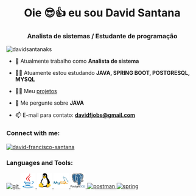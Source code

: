 <h1 align="center">Oie 😎👍 eu sou David Santana</h1>
<h3 align="center">Analista de sistemas / Estudante de programação</h3>

<p align="left"> <img src="https://komarev.com/ghpvc/?username=davidsantanaks&label=Profile%20views&color=0e75b6&style=flat" alt="davidsantanaks" /> </p>

- 🔭 Atualmente trabalho como **Analista de sistema**

- 👨‍💻 Atuamente estou estudando **JAVA, SPRING BOOT, POSTGRESQL, MYSQL**

- 👨‍🔬 Meu [projetos](https://github.com/DavidSantanaks/Sistema-ticket-suporte)

- 💬 Me pergunte sobre **JAVA**

- 📫 E-mail para contato: **davidfjobs@gmail.com**

<h3 align="left">Connect with me:</h3>
<p align="left">
<a href="https://linkedin.com/in/david-francisco-santana" target="blank"><img align="center" src="https://raw.githubusercontent.com/rahuldkjain/github-profile-readme-generator/master/src/images/icons/Social/linked-in-alt.svg" alt="david-francisco-santana" height="30" width="40" /></a>
</p>

<h3 align="left">Languages and Tools:</h3>
<p align="left"> <a href="https://git-scm.com/" target="_blank" rel="noreferrer"> <img src="https://www.vectorlogo.zone/logos/git-scm/git-scm-icon.svg" alt="git" width="40" height="40"/> </a> <a href="https://www.java.com" target="_blank" rel="noreferrer"> <img src="https://raw.githubusercontent.com/devicons/devicon/master/icons/java/java-original.svg" alt="java" width="40" height="40"/> </a> <a href="https://www.linux.org/" target="_blank" rel="noreferrer"> <img src="https://raw.githubusercontent.com/devicons/devicon/master/icons/linux/linux-original.svg" alt="linux" width="40" height="40"/> </a> <a href="https://www.mysql.com/" target="_blank" rel="noreferrer"> <img src="https://raw.githubusercontent.com/devicons/devicon/master/icons/mysql/mysql-original-wordmark.svg" alt="mysql" width="40" height="40"/> </a> <a href="https://www.postgresql.org" target="_blank" rel="noreferrer"> <img src="https://raw.githubusercontent.com/devicons/devicon/master/icons/postgresql/postgresql-original-wordmark.svg" alt="postgresql" width="40" height="40"/> </a> <a href="https://postman.com" target="_blank" rel="noreferrer"> <img src="https://www.vectorlogo.zone/logos/getpostman/getpostman-icon.svg" alt="postman" width="40" height="40"/> </a> <a href="https://spring.io/" target="_blank" rel="noreferrer"> <img src="https://www.vectorlogo.zone/logos/springio/springio-icon.svg" alt="spring" width="40" height="40"/> </a> </p>
